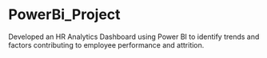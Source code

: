 # PowerBi_Project

Developed an HR Analytics Dashboard using Power BI to identify trends and factors contributing to employee performance and attrition. 
